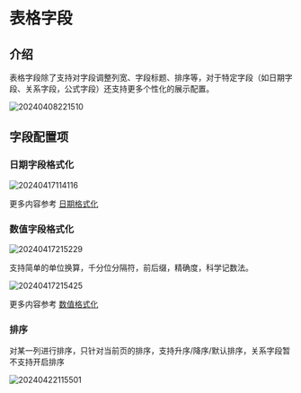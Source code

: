 # 表格字段

## 介绍

表格字段除了支持对字段调整列宽、字段标题、排序等，对于特定字段（如日期字段、关系字段，公式字段）还支持更多个性化的展示配置。

![20240408221510](https://nocobase-docs.oss-cn-beijing.aliyuncs.com/20240408221510.png)

## 字段配置项

### 日期字段格式化

![20240417114116](https://nocobase-docs.oss-cn-beijing.aliyuncs.com/20240417114116.png)

更多内容参考 [日期格式化](/handbook/ui/fields/specific/date-picker)

### 数值字段格式化

![20240417215229](https://nocobase-docs.oss-cn-beijing.aliyuncs.com/20240417215229.png)

支持简单的单位换算，千分位分隔符，前后缀，精确度，科学记数法。

![20240417215425](https://nocobase-docs.oss-cn-beijing.aliyuncs.com/20240417215425.png)

更多内容参考 [数值格式化](/handbook/ui/fields/field-settings/number-format)

### 排序

对某一列进行排序，只针对当前页的排序，支持升序/降序/默认排序，关系字段暂不支持开启排序

![20240422115501](https://nocobase-docs.oss-cn-beijing.aliyuncs.com/20240422115501.png)